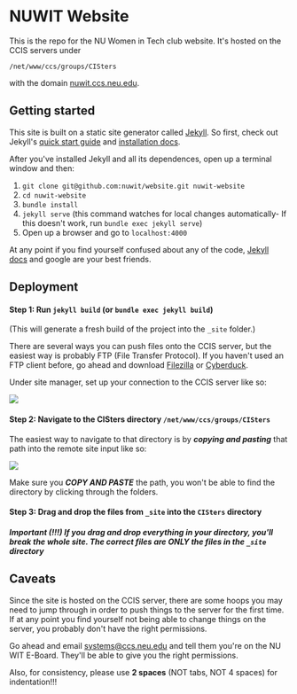 # NUWIT Website
This is the repo for the NU Women in Tech club website. It's hosted on the CCIS servers under
```
/net/www/ccs/groups/CISters
```
with the domain [nuwit.ccs.neu.edu](http://nuwit.ccs.neu.edu).


## Getting started
This site is built on a static site generator called [Jekyll](https://jekyllrb.com/). So first, check out Jekyll's [quick start guide](https://jekyllrb.com/docs/quickstart/) and [installation docs](https://jekyllrb.com/docs/installation/).

After you've installed Jekyll and all its dependences, open up a terminal window and then:

1. `git clone git@github.com:nuwit/website.git nuwit-website`
1. `cd nuwit-website`
1. `bundle install`
1. `jekyll serve` (this command watches for local changes automatically- If this doesn't work, run `bundle exec jekyll serve`)
1. Open up a browser and go to `localhost:4000`

At any point if you find yourself confused about any of the code, [Jekyll docs](https://jekyllrb.com/docs/home/) and google are your best friends.


## Deployment
#### Step 1: Run `jekyll build` (or `bundle exec jekyll build`)

(This will generate a fresh build of the project into the `_site` folder.)

There are several ways you can push files onto the CCIS server, but the easiest way is probably FTP (File Transfer Protocol). If you haven't used an FTP client before, go ahead and download [Filezilla](https://filezilla-project.org/download.php?type=client) or [Cyberduck](https://cyberduck.io/?l=en).

Under site manager, set up your connection to the CCIS server like so:

![](img/ftp.jpg)

#### Step 2: Navigate to the CISters directory `/net/www/ccs/groups/CISters`

The easiest way to navigate to that directory is by _**copying and pasting**_ that path into the remote site input like so:

![](img/path.jpg)

Make sure you _**COPY AND PASTE**_ the path, you won't be able to find the directory by clicking through the folders.


#### Step 3: Drag and drop the files from `_site` into the `CISters` directory

##### Important (!!!) If you drag and drop _everything_ in your directory, you'll break the whole site. The correct files are ONLY the files in the `_site` directory


## Caveats
Since the site is hosted on the CCIS server, there are some hoops you may need to jump through in order to push things to the server for the first time. If at any point you find yourself not being able to change things on the server, you probably don't have the right permissions.

Go ahead and email [systems@ccs.neu.edu](mailto:systems@ccs.neu.edu) and tell them you're on the NU WIT E-Board. They'll be able to give you the right permissions.

Also, for consistency, please use **2 spaces** (NOT tabs, NOT 4 spaces) for indentation!!!
